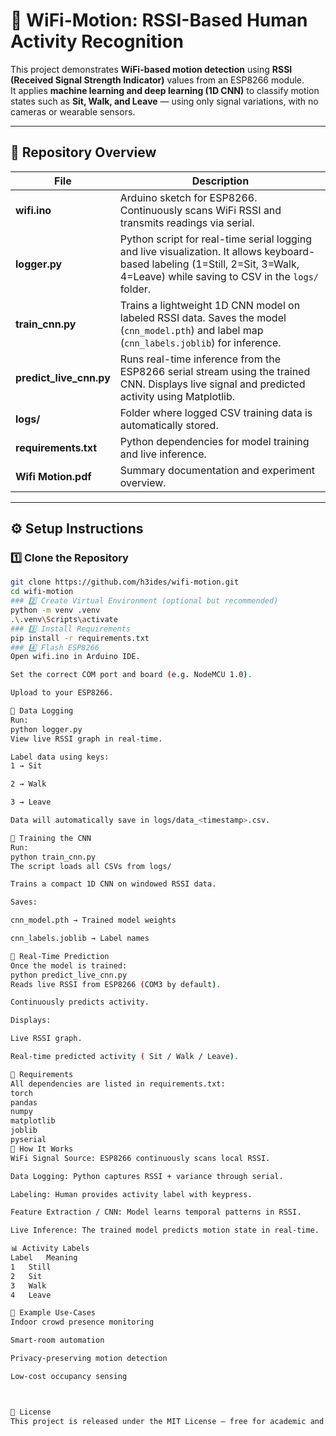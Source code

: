 # 🧠 WiFi-Motion: RSSI-Based Human Activity Recognition

This project demonstrates **WiFi-based motion detection** using **RSSI (Received Signal Strength Indicator)** values from an ESP8266 module.  
It applies **machine learning and deep learning (1D CNN)** to classify motion states such as **Sit, Walk, and Leave** — using only signal variations, with no cameras or wearable sensors.

---

## 📁 Repository Overview

| File | Description |
|------|--------------|
| **wifi.ino** | Arduino sketch for ESP8266. Continuously scans WiFi RSSI and transmits readings via serial. |
| **logger.py** | Python script for real-time serial logging and live visualization. It allows keyboard-based labeling (1=Still, 2=Sit, 3=Walk, 4=Leave) while saving to CSV in the `logs/` folder. |
| **train_cnn.py** | Trains a lightweight 1D CNN model on labeled RSSI data. Saves the model (`cnn_model.pth`) and label map (`cnn_labels.joblib`) for inference. |
| **predict_live_cnn.py** | Runs real-time inference from the ESP8266 serial stream using the trained CNN. Displays live signal and predicted activity using Matplotlib. |
| **logs/** | Folder where logged CSV training data is automatically stored. |
| **requirements.txt** | Python dependencies for model training and live inference. |
| **Wifi Motion.pdf** | Summary documentation and experiment overview. |

---

## ⚙️ Setup Instructions

### 1️⃣ Clone the Repository
```bash
git clone https://github.com/h3ides/wifi-motion.git
cd wifi-motion
### 2️⃣ Create Virtual Environment (optional but recommended)
python -m venv .venv
.\.venv\Scripts\activate
### 3️⃣ Install Requirements
pip install -r requirements.txt
### 4️⃣ Flash ESP8266
Open wifi.ino in Arduino IDE.

Set the correct COM port and board (e.g. NodeMCU 1.0).

Upload to your ESP8266.

🧩 Data Logging
Run:
python logger.py
View live RSSI graph in real-time.

Label data using keys:
1 → Sit

2 → Walk

3 → Leave

Data will automatically save in logs/data_<timestamp>.csv.

🧠 Training the CNN
Run:
python train_cnn.py
The script loads all CSVs from logs/

Trains a compact 1D CNN on windowed RSSI data.

Saves:

cnn_model.pth → Trained model weights

cnn_labels.joblib → Label names

🔮 Real-Time Prediction
Once the model is trained:
python predict_live_cnn.py
Reads live RSSI from ESP8266 (COM3 by default).

Continuously predicts activity.

Displays:

Live RSSI graph.

Real-time predicted activity ( Sit / Walk / Leave).

🧰 Requirements
All dependencies are listed in requirements.txt:
torch
pandas
numpy
matplotlib
joblib
pyserial
📡 How It Works
WiFi Signal Source: ESP8266 continuously scans local RSSI.

Data Logging: Python captures RSSI + variance through serial.

Labeling: Human provides activity label with keypress.

Feature Extraction / CNN: Model learns temporal patterns in RSSI.

Live Inference: The trained model predicts motion state in real-time.

📊 Activity Labels
Label	Meaning
1	Still
2	Sit
3	Walk
4	Leave

🧩 Example Use-Cases
Indoor crowd presence monitoring

Smart-room automation

Privacy-preserving motion detection

Low-cost occupancy sensing



📜 License
This project is released under the MIT License — free for academic and personal use.
